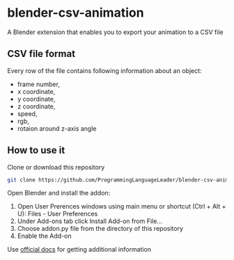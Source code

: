 # blender-csv-animation
A Blender extension that enables you to export your animation to a CSV file

## CSV file format
Every row of the file contains following information about an object:
- frame number,
- x coordinate,
- y coordinate,
- z coordinate,
- speed,
- rgb,
- rotaion around z-axis angle

## How to use it
Clone or download this repository
```bash
git clone https://github.com/ProgrammingLanguageLeader/blender-csv-animation
```
Open Blender and install the addon:
1) Open User Prerences windows using main menu or shortcut (Ctrl + Alt + U): Files - User Preferences
2) Under Add-ons tab click Install Add-on from File...
3) Choose addon.py file from the directory of this repository
4) Enable the Add-on

Use [official docs](https://docs.blender.org/manual/en/latest/preferences/addons.html) for getting additional information
